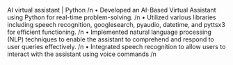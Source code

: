 AI virtual assistant | Python /n
• Developed an AI-Based Virtual Assistant using Python for real-time problem-solving. /n
• Utilized various libraries including speech recognition, googlesearch, pyaudio, datetime, and pyttsx3 for efficient functioning. /n
• Implemented natural language processing (NLP) techniques to enable the assistant to comprehend and respond to user queries 
effectively. /n
• Integrated speech recognition to allow users to interact with the assistant using voice commands /n
